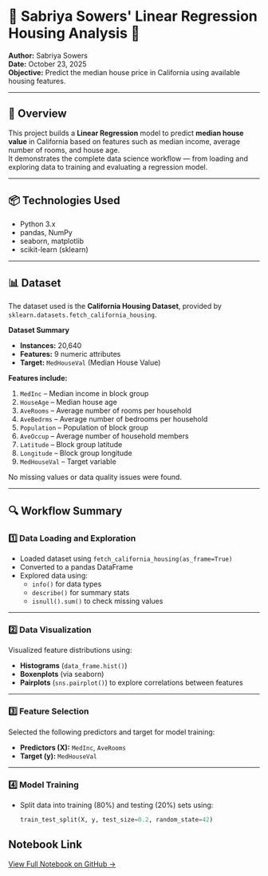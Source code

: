 # 🔹 Sabriya Sowers' Linear Regression Housing Analysis 🔹

**Author:** Sabriya Sowers  
**Date:** October 23, 2025  
**Objective:** Predict the median house price in California using available housing features.

---

## 🧭 Overview
This project builds a **Linear Regression** model to predict **median house value** in California based on features such as median income, average number of rooms, and house age.  
It demonstrates the complete data science workflow — from loading and exploring data to training and evaluating a regression model.

---

## 📦 Technologies Used
- Python 3.x  
- pandas, NumPy  
- seaborn, matplotlib  
- scikit-learn (sklearn)

---

## 📊 Dataset
The dataset used is the **California Housing Dataset**, provided by `sklearn.datasets.fetch_california_housing`.

**Dataset Summary**
- **Instances:** 20,640  
- **Features:** 9 numeric attributes  
- **Target:** `MedHouseVal` (Median House Value)

**Features include:**
1. `MedInc` – Median income in block group  
2. `HouseAge` – Median house age  
3. `AveRooms` – Average number of rooms per household  
4. `AveBedrms` – Average number of bedrooms per household  
5. `Population` – Population of block group  
6. `AveOccup` – Average number of household members  
7. `Latitude` – Block group latitude  
8. `Longitude` – Block group longitude  
9. `MedHouseVal` – Target variable  

No missing values or data quality issues were found.

---

## 🔍 Workflow Summary

### **1️⃣ Data Loading and Exploration**
- Loaded dataset using `fetch_california_housing(as_frame=True)`
- Converted to a pandas DataFrame
- Explored data using:
  - `info()` for data types  
  - `describe()` for summary stats  
  - `isnull().sum()` to check missing values  

---

### **2️⃣ Data Visualization**
Visualized feature distributions using:
- **Histograms** (`data_frame.hist()`)
- **Boxenplots** (via seaborn)
- **Pairplots** (`sns.pairplot()`) to explore correlations between features

---

### **3️⃣ Feature Selection**
Selected the following predictors and target for model training:
- **Predictors (X):** `MedInc`, `AveRooms`  
- **Target (y):** `MedHouseVal`

---

### **4️⃣ Model Training**
- Split data into training (80%) and testing (20%) sets using:
  ```python
  train_test_split(X, y, test_size=0.2, random_state=42)

## Notebook Link
[View Full Notebook on GitHub →](https://github.com/ssowers2/applied-ml-sowers/blob/main/notebooks/project01/ml01.ipynb)